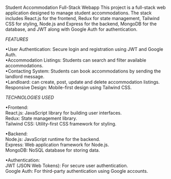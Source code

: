 Student Accommodation Full-Stack Webapp
This project is a full-stack web application designed to manage student accommodations. The stack includes React.js for the frontend, Redux for state management, Tailwind CSS for styling, Node.js and Express for the backend, MongoDB for the database, and JWT along with Google Auth for authentication.

*FEATURES*

•User Authentication: Secure login and registration using JWT and Google Auth.<br/>
•Accommodation Listings: Students can search and filter available accommodations.<br/>
•Contacting System: Students can book accommodations by sending the landlord message.<br/>
•Landloard:  can create, post, update and delete accommodation listings.<br/>
Responsive Design: Mobile-first design using Tailwind CSS.


*TECHNOLOGIES USED*

•Frontend:<br/>
React.js: JavaScript library for building user interfaces.<br/>
Redux: State management library.<br/>
Tailwind CSS: Utility-first CSS framework for styling.

•Backend:<br/>
Node.js: JavaScript runtime for the backend.<br/>
Express: Web application framework for Node.js.<br/>
MongoDB: NoSQL database for storing data.

•Authentication:<br/>
JWT (JSON Web Tokens): For secure user authentication.<br/>
Google Auth: For third-party authentication using Google accounts.
